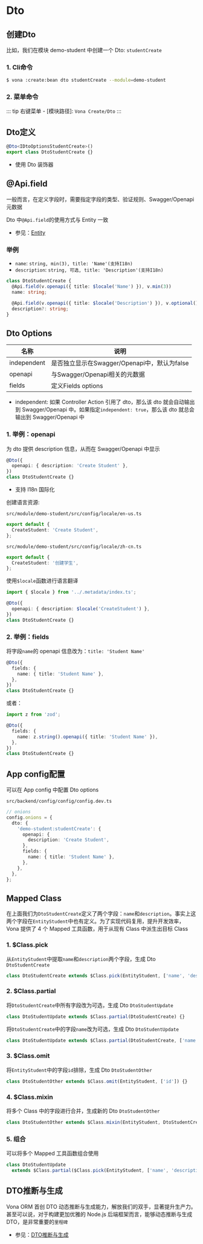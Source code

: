 # Dto

## 创建Dto

比如，我们在模块 demo-student 中创建一个 Dto: `studentCreate`

### 1. Cli命令

``` bash
$ vona :create:bean dto studentCreate --module=demo-student
```

### 2. 菜单命令

::: tip
右键菜单 - [模块路径]: `Vona Create/Dto`
:::

## Dto定义

``` typescript
@Dto<IDtoOptionsStudentCreate>()
export class DtoStudentCreate {}
```

- 使用 Dto 装饰器

## @Api.field

一般而言，在定义字段时，需要指定字段的类型、验证规则、Swagger/Openapi 元数据

Dto 中`@Api.field`的使用方式与 Entity 一致

  - 参见：[Entity](./entity.md)

### 举例

- `name`: `string, min(3), title: 'Name'(支持I18n)`
- `description`: `string, 可选, title: 'Description'(支持I18n)`

``` typescript
class DtoStudentCreate {
  @Api.field(v.openapi({ title: $locale('Name') }), v.min(3))
  name: string;

  @Api.field(v.openapi({ title: $locale('Description') }), v.optional())
  description?: string;
}
```

## Dto Options

|名称|说明|
|--|--|
|independent|是否独立显示在Swagger/Openapi中，默认为false|
|openapi|与Swagger/Openapi相关的元数据|
|fields|定义Fields options|

- independent: 如果 Controller Action 引用了 dto，那么该 dto 就会自动输出到 Swagger/Openapi 中。如果指定`independent: true`，那么该 dto 就总会输出到 Swagger/Openapi 中

### 1. 举例：openapi

为 dto 提供 description 信息，从而在 Swagger/Openapi 中显示

``` typescript
@Dto({
  openapi: { description: 'Create Student' },
})
class DtoStudentCreate {}
```

* 支持 I18n 国际化

创建语言资源:

`src/module/demo-student/src/config/locale/en-us.ts`

``` typescript
export default {
  CreateStudent: 'Create Student',
};
```

`src/module/demo-student/src/config/locale/zh-cn.ts`

``` typescript
export default {
  CreateStudent: '创建学生',
};
```

使用`$locale`函数进行语言翻译

``` typescript
import { $locale } from '../.metadata/index.ts';

@Dto({
  openapi: { description: $locale('CreateStudent') },
})
class DtoStudentCreate {}
```

### 2. 举例：fields

将字段`name`的 openapi 信息改为：`title: 'Student Name'`

``` typescript
@Dto({
  fields: {
    name: { title: 'Student Name' },
  },
})
class DtoStudentCreate {}
```

或者：

``` typescript
import z from 'zod';

@Dto({
  fields: {
    name: z.string().openapi({ title: 'Student Name' }),
  },
})
class DtoStudentCreate {}
```

## App config配置

可以在 App config 中配置 Dto options

`src/backend/config/config/config.dev.ts`

``` typescript
// onions
config.onions = {
  dto: {
    'demo-student:studentCreate': {
      openapi: { 
        description: 'Create Student',
      },
      fields: {
        name: { title: 'Student Name' },
      },
    },
  },
};
```

## Mapped Class

在上面我们为`DtoStudentCreate`定义了两个字段：`name`和`description`。事实上这两个字段在`EntityStudent`中也有定义。为了实现代码复用，提升开发效率，Vona 提供了 4 个 Mapped 工具函数，用于从现有 Class 中派生出目标 Class

### 1. $Class.pick

从`EntityStudent`中提取`name`和`description`两个字段，生成 Dto `DtoStudentCreate`

``` typescript
class DtoStudentCreate extends $Class.pick(EntityStudent, ['name', 'description']) {}
```

### 2. $Class.partial

将`DtoStudentCreate`中所有字段改为可选，生成 Dto `DtoStudentUpdate`

``` typescript
class DtoStudentUpdate extends $Class.partial(DtoStudentCreate) {}
```

将`DtoStudentCreate`中的字段`name`改为可选，生成 Dto `DtoStudentUpdate`

``` typescript
class DtoStudentUpdate extends $Class.partial(DtoStudentCreate, ['name']) {}
```

### 3. $Class.omit

将`EntityStudent`中的字段`id`排除，生成 Dto `DtoStudentOther`

``` typescript
class DtoStudentOther extends $Class.omit(EntityStudent, ['id']) {}
```

### 4. $Class.mixin

将多个 Class 中的字段进行合并，生成新的 Dto `DtoStudentOther`

``` typescript
class DtoStudentOther extends $Class.mixin(EntityStudent, DtoStudentCreate, DtoStudentUpdate) {}
```

### 5. 组合

可以将多个 Mapped 工具函数组合使用

``` typescript
class DtoStudentUpdate 
  extends $Class.partial($Class.pick(EntityStudent, ['name', 'description'])) {}
```

## DTO推断与生成

Vona ORM 首创 DTO 动态推断与生成能力，解放我们的双手，显著提升生产力。甚至可以说，对于构建更加优雅的 Node.js 后端框架而言，能够动态推断与生成 DTO，是非常重要的`里程碑`

- 参见：[DTO推断与生成](../../techniques/orm/dto/introduction.md)
